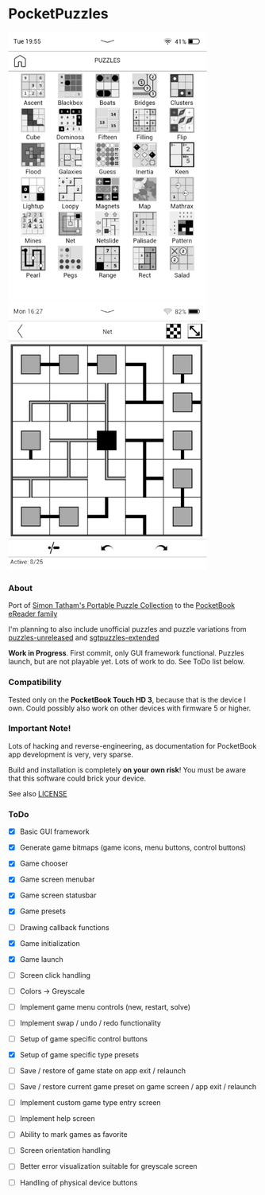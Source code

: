 # PocketPuzzles

![PocketPuzzles Chooser](https://raw.githubusercontent.com/SteffenBauer/PocketPuzzles/master/screenshots/puzzles_chooser.png) ![PocketPuzzles Game Screen](https://raw.githubusercontent.com/SteffenBauer/PocketPuzzles/master/screenshots/puzzles_game.png)

### About

Port of [Simon Tatham's Portable Puzzle Collection](http://www.chiark.greenend.org.uk/~sgtatham/puzzles/) to the [PocketBook eReader family](https://de.wikipedia.org/wiki/PocketBook)

I'm planning to also include unofficial puzzles and puzzle variations from [puzzles-unreleased](https://github.com/x-sheep/puzzles-unreleased) and [sgtpuzzles-extended](https://github.com/SteffenBauer/sgtpuzzles-extended)

**Work in Progress**. First commit, only GUI framework functional. Puzzles launch, but are not playable yet. Lots of work to do. See ToDo list below.

### Compatibility

Tested only on the **PocketBook Touch HD 3**, because that is the device I own. Could possibly also work on other devices with firmware 5 or higher.

### Important Note!

Lots of hacking and reverse-engineering, as documentation for PocketBook app development is very, very sparse.

Build and installation is completely **on your own risk**! You must be aware that this software could brick your device.

See also [LICENSE](https://raw.githubusercontent.com/SteffenBauer/PocketPuzzles/master/LICENSE)

### ToDo

- [X] Basic GUI framework
- [X] Generate game bitmaps (game icons, menu buttons, control buttons)
- [X] Game chooser
- [X] Game screen menubar
- [X] Game screen statusbar
- [X] Game presets
- [ ] Drawing callback functions
- [X] Game initialization
- [X] Game launch
- [ ] Screen click handling
- [ ] Colors -> Greyscale
- [ ] Implement game menu controls (new, restart, solve)
- [ ] Implement swap / undo / redo functionality
- [ ] Setup of game specific control buttons
- [X] Setup of game specific type presets
- [ ] Save / restore of game state on app exit / relaunch
- [ ] Save / restore current game preset on game screen / app exit / relaunch
- [ ] Implement custom game type entry screen
- [ ] Implement help screen
- [ ] Ability to mark games as favorite
- [ ] Screen orientation handling
- [ ] Better error visualization suitable for greyscale screen
- [ ] Handling of physical device buttons

